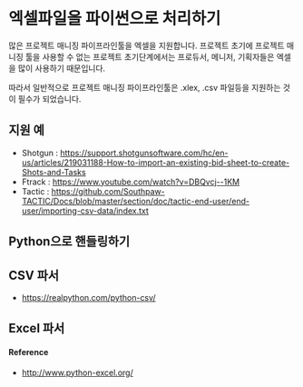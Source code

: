# 엑셀파일을 파이썬으로 처리하기
많은 프로젝트 매니징 파이프라인툴을 엑셀을 지원합니다.
프로젝트 초기에 프로젝트 매니징 툴을 사용할 수 없는 프로젝트 초기단계에서는 프로듀서, 메니저, 기획자들은 엑셀을 많이 사용하기 때문입니다.

따라서 일반적으로 프로젝트 매니징 파이프라인툴은 .xlex, .csv 파일등을 지원하는 것이 필수가 되었습니다.

## 지원 예
- Shotgun : https://support.shotgunsoftware.com/hc/en-us/articles/219031188-How-to-import-an-existing-bid-sheet-to-create-Shots-and-Tasks
- Ftrack : https://www.youtube.com/watch?v=DBQvcj--1KM
- Tactic : https://github.com/Southpaw-TACTIC/Docs/blob/master/section/doc/tactic-end-user/end-user/importing-csv-data/index.txt

## Python으로 핸들링하기

## CSV 파서
- https://realpython.com/python-csv/

## Excel 파서

#### Reference
- http://www.python-excel.org/